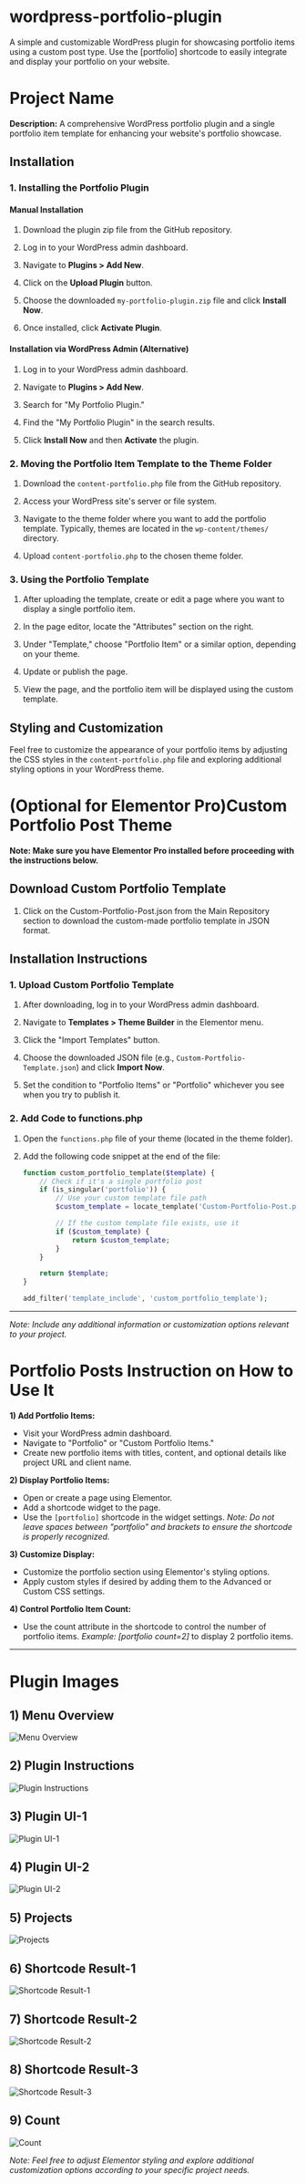 # wordpress-portfolio-plugin
A simple and customizable WordPress plugin for showcasing portfolio items using a custom post type. Use the [portfolio] shortcode to easily integrate and display your portfolio on your website.

# Project Name

**Description:** A comprehensive WordPress portfolio plugin and a single portfolio item template for enhancing your website's portfolio showcase.

## Installation

### 1. Installing the Portfolio Plugin

#### Manual Installation

1. Download the plugin zip file from the GitHub repository.

2. Log in to your WordPress admin dashboard.

3. Navigate to **Plugins > Add New**.

4. Click on the **Upload Plugin** button.

5. Choose the downloaded `my-portfolio-plugin.zip` file and click **Install Now**.

6. Once installed, click **Activate Plugin**.

#### Installation via WordPress Admin (Alternative)

1. Log in to your WordPress admin dashboard.

2. Navigate to **Plugins > Add New**.

3. Search for "My Portfolio Plugin."

4. Find the "My Portfolio Plugin" in the search results.

5. Click **Install Now** and then **Activate** the plugin.

### 2. Moving the Portfolio Item Template to the Theme Folder

1. Download the `content-portfolio.php` file from the GitHub repository.

2. Access your WordPress site's server or file system.

3. Navigate to the theme folder where you want to add the portfolio template. Typically, themes are located in the `wp-content/themes/` directory.

4. Upload `content-portfolio.php` to the chosen theme folder.

### 3. Using the Portfolio Template

1. After uploading the template, create or edit a page where you want to display a single portfolio item.

2. In the page editor, locate the "Attributes" section on the right.

3. Under "Template," choose "Portfolio Item" or a similar option, depending on your theme.

4. Update or publish the page.

5. View the page, and the portfolio item will be displayed using the custom template.

## Styling and Customization

Feel free to customize the appearance of your portfolio items by adjusting the CSS styles in the `content-portfolio.php` file and exploring additional styling options in your WordPress theme.

# (Optional for Elementor Pro)Custom Portfolio Post Theme

**Note: Make sure you have Elementor Pro installed before proceeding with the instructions below.**

## Download Custom Portfolio Template

1. Click on the Custom-Portfolio-Post.json from the Main Repository section to download the custom-made portfolio template in JSON format.

## Installation Instructions

### 1. Upload Custom Portfolio Template

1. After downloading, log in to your WordPress admin dashboard.

2. Navigate to **Templates > Theme Builder** in the Elementor menu.

3. Click the "Import Templates" button.

4. Choose the downloaded JSON file (e.g., `Custom-Portfolio-Template.json`) and click **Import Now**.

5. Set the condition to "Portfolio Items" or  "Portfolio" whichever you see when you try to publish it.

### 2. Add Code to functions.php

1. Open the `functions.php` file of your theme (located in the theme folder).

2. Add the following code snippet at the end of the file:

   ```php
   function custom_portfolio_template($template) {
       // Check if it's a single portfolio post
       if (is_singular('portfolio')) {
           // Use your custom template file path
           $custom_template = locate_template('Custom-Portfolio-Post.php');

           // If the custom template file exists, use it
           if ($custom_template) {
               return $custom_template;
           }
       }

       return $template;
   }

   add_filter('template_include', 'custom_portfolio_template');

---

*Note: Include any additional information or customization options relevant to your project.*



# Portfolio Posts Instruction on How to Use It

**1) Add Portfolio Items:**

- Visit your WordPress admin dashboard.
- Navigate to "Portfolio" or "Custom Portfolio Items."
- Create new portfolio items with titles, content, and optional details like project URL and client name.

**2) Display Portfolio Items:**

- Open or create a page using Elementor.
- Add a shortcode widget to the page.
- Use the `[portfolio]` shortcode in the widget settings.
  *Note: Do not leave spaces between "portfolio" and brackets to ensure the shortcode is properly recognized.*

**3) Customize Display:**

- Customize the portfolio section using Elementor's styling options.
- Apply custom styles if desired by adding them to the Advanced or Custom CSS settings.

**4) Control Portfolio Item Count:**

- Use the count attribute in the shortcode to control the number of portfolio items.
  *Example: [portfolio count=2]* to display 2 portfolio items.

---

# Plugin Images

## 1) Menu Overview

![Menu Overview](https://vistavibes.in/wp-content/uploads/2023/12/Menu-Overview.png)

## 2) Plugin Instructions

![Plugin Instructions](https://vistavibes.in/wp-content/uploads/2023/12/Plugin-Instructions.png)

## 3) Plugin UI-1

![Plugin UI-1](https://vistavibes.in/wp-content/uploads/2023/12/Plugin-UI-1.png)

## 4) Plugin UI-2

![Plugin UI-2](https://vistavibes.in/wp-content/uploads/2023/12/Plugin-UI-2.png)

## 5) Projects

![Projects](https://vistavibes.in/wp-content/uploads/2023/12/Projects.png)

## 6) Shortcode Result-1

![Shortcode Result-1](https://vistavibes.in/wp-content/uploads/2023/12/Shortcode-Result-1.png)

## 7) Shortcode Result-2

![Shortcode Result-2](https://vistavibes.in/wp-content/uploads/2023/12/Shortcode-Result-2.png)

## 8) Shortcode Result-3

![Shortcode Result-3](https://vistavibes.in/wp-content/uploads/2023/12/Shortcode-Result-3.png)

## 9) Count

![Count](https://vistavibes.in/wp-content/uploads/2023/12/Count.png)






*Note: Feel free to adjust Elementor styling and explore additional customization options according to your specific project needs.*
